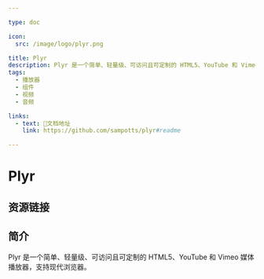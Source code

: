 ```yaml
---

type: doc

icon:
  src: /image/logo/plyr.png

title: Plyr
description: Plyr 是一个简单、轻量级、可访问且可定制的 HTML5、YouTube 和 Vimeo 媒体播放器，支持现代浏览器。
tags:
  - 播放器
  - 组件
  - 视频
  - 音频

links:
  - text: 📖文档地址
    link: https://github.com/sampotts/plyr#readme

---
```


<ShowLogo />

# Plyr

<ShowTags />

<ShowBreadcrumb />

## 资源链接

<ShowLinks />

## 简介

Plyr 是一个简单、轻量级、可访问且可定制的 HTML5、YouTube 和 Vimeo 媒体播放器，支持现代浏览器。
